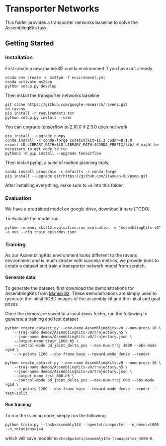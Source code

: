 # Transporter Networks

This folder provides a transporter networks baseline to solve the AssemblingKits task

## Getting Started

### Installation

First create a new maniskill2 conda environment if you have not already.
```
conda env create -n ms2tpn -f environment.yml
conda activate ms2tpn
python setup.py develop
```

Then install the transporter networks baseline
```
git clone https://github.com/google-research/ravens.git
cd ravens
pip install -r requirements.txt
python setup.py install --user
```

You can upgrade tensorflow to 2.10.0 if 2.3.0 does not work
```
pip install --upgrade numpy
conda install -c conda-forge cudatoolkit=11.2 cudnn=8.1.0
export LD_LIBRARY_PATH=$LD_LIBRARY_PATH:$CONDA_PREFIX/lib/ # might be necessary to get code to run
python3 -m pip install --upgrade tensorflow
```

Then install pymp, a suite of motion planning tools.
```
conda install pinocchio -c defaults -c conda-forge
pip install --upgrade git+https://github.com/Jiayuan-Gu/pymp.git
```

After installing everything, make sure to `cd` into this folder.

### Evaluation

We have a pretrained model on google drive, download it here [TODO]
<!-- 
To then test the model, run
```
python test_gripper.py \
    --model="assembly144-transporter-1000-0" --n-steps=100000 --n-rotations=144 --json-name="train_episodes.json"
```

You can also use `test_suction.py` to test with the suction gripper instead of a two-finger gripper. The pretrained models should get around 15-20% success rate of slotting in the piece into the assembly kit. -->

To evaluate the model run

```
python -m mani_skill2.evaluation.run_evaluation -e "AssemblingKits-v0" -o out --cfg train_episodes.json
```

### Training 

As our AssemblingKits environment looks different to the ravens environment and is much stricter with success metrics, we provide tools to create a dataset and train a transporter network model from scratch.


#### Generate data
To generate the dataset, first download the demonstrations for AssemblingKits from [Maniskill2](https://github.com/haosulab/Maniskill2). These demonstrations are simply used to generate the initial RGBD images of the assembly kit and the initial and goal poses.

Once the demos are saved to a local `demos` folder, run the following to generate a training and test dataset

```
python create_dataset.py --env-name AssemblingKits-v0 --num-procs 10 \
    --traj-name demos/AssemblingKits-v0/trajectory.h5 \
    --json-name demos/AssemblingKits-v0/trajectory.json \
    --output-name train_1000.h5 \
    --control-mode pd_joint_delta_pos --max-num-traj 1000 --obs-mode rgbd \
    --n-points 1200 --obs-frame base --reward-mode dense --render

python create_dataset.py --env-name AssemblingKits-v0 --num-procs 10 \
    --traj-name demos/AssemblingKits-v0/trajectory.h5 \
    --json-name demos/AssemblingKits-v0/trajectory.json \
    --output-name test_600.h5 \
    --control-mode pd_joint_delta_pos --max-num-traj 600 --obs-mode rgbd \
    --n-points 1200 --obs-frame base --reward-mode dense --render --test-split
```

#### Run training

To run the training code, simply run the following

```
python train.py --task=assembly144 --agent=transporter --n_demos=1000 --n_rotations=144 
```

which will save models to `checkpoints/assembly144-transporter-1000-0`.
